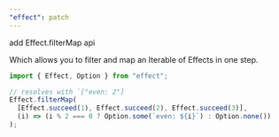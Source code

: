 ```yaml
---
"effect": patch
---
```


add Effect.filterMap api

Which allows you to filter and map an Iterable of Effects in one step.

```ts
import { Effect, Option } from "effect";

// resolves with `["even: 2"]
Effect.filterMap(
  [Effect.succeed(1), Effect.succeed(2), Effect.succeed(3)],
  (i) => (i % 2 === 0 ? Option.some(`even: ${i}`) : Option.none())
);
```

